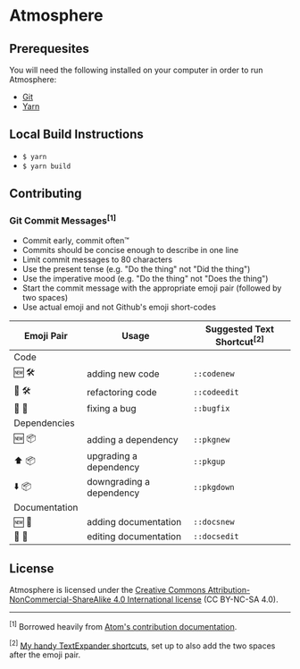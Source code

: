 # Atmosphere

## Prerequesites
You will need the following installed on your computer in order to run
Atmosphere:
* [Git](https://git-scm.com/)
* [Yarn](https://yarnpkg.com/)

## Local Build Instructions
* `$ yarn`
* `$ yarn build`

## Contributing

### Git Commit Messages<sup>[1]</sup>
* Commit early, commit often™
* Commits should be concise enough to describe in one line
* Limit commit messages to 80 characters
* Use the present tense (e.g. "Do the thing" not "Did the thing")
* Use the imperative mood (e.g. "Do the thing" not "Does the thing")
* Start the commit message with the appropriate emoji pair (followed by two
  spaces)
* Use actual emoji and not Github's emoji short-codes

Emoji Pair    | Usage                    | Suggested Text Shortcut<sup>[2]</sup>
------------- | ------------------------ | -------------------------------------
Code          |                          |
🆕 🛠          | adding new code          | `::codenew`
🔄 🛠          | refactoring code         | `::codeedit`
💨 🐛          | fixing a bug             | `::bugfix`
Dependencies  |                          |
🆕 📦          | adding a dependency      | `::pkgnew`
⬆️ 📦          | upgrading a dependency   | `::pkgup`
⬇️ 📦          | downgrading a dependency | `::pkgdown`
Documentation |                          |
🆕 📝          | adding documentation     | `::docsnew`
🔄 📝          | editing documentation    | `::docsedit`

## License
Atmosphere is licensed under the [Creative Commons
Attribution-NonCommercial-ShareAlike 4.0 International
license](https://creativecommons.org/licenses/by-nc-sa/4.0/) (CC BY-NC-SA 4.0).

---
<sup>[1]</sup> Borrowed heavily from [Atom's contribution documentation](https://github.com/atom/atom/blob/master/CONTRIBUTING.md#git-commit-messages).

<sup>[2]</sup> [My handy TextExpander shortcuts](https://app.textexpander.com/public/0568f36aa710592f6b6d74abb542c8d0),
set up to also add the two spaces after the emoji pair.
